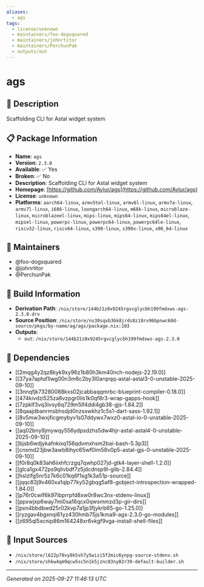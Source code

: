 ```yaml
---
aliases:
  - ags
tags:
  - license/unknown
  - maintainers/foo-dogsquared
  - maintainers/johnrtitor
  - maintainers/PerchunPak
  - outputs/out
---
```


# ags

## 📝 Description

Scaffolding CLI for Astal widget system

## 📋 Package Information

- **Name**: `ags`
- **Version**: `2.3.0`
- **Available**: ✅ Yes
- **Broken**: ✅ No
- **Description**: Scaffolding CLI for Astal widget system
- **Homepage**: [https://github.com/Aylur/ags](https://github.com/Aylur/ags)
- **License**: `unknown`
- **Platforms**: `aarch64-linux`, `armv5tel-linux`, `armv6l-linux`, `armv7a-linux`, `armv7l-linux`, `i686-linux`, `loongarch64-linux`, `m68k-linux`, `microblaze-linux`, `microblazeel-linux`, `mips-linux`, `mips64-linux`, `mips64el-linux`, `mipsel-linux`, `powerpc-linux`, `powerpc64-linux`, `powerpc64le-linux`, `riscv32-linux`, `riscv64-linux`, `s390-linux`, `s390x-linux`, `x86_64-linux`
## 👥 Maintainers

- @foo-dogsquared
- @johnrtitor
- @PerchunPak


## 🔧 Build Information

- **Derivation Path**: `/nix/store/144b21z0x9245rgvcglycbh199fmdxws-ags-2.3.0.drv`
- **Source Position**: `/nix/store/ns30sqxb36k8jrds8z18rv96bpnwc60d-source/pkgs/by-name/ag/ags/package.nix:103`
- **Outputs**:
  - `out`:  `/nix/store/144b21z0x9245rgvcglycbh199fmdxws-ags-2.3.0`

## 🔗 Dependencies

- [[2mqg4y2qz8kyk9xy96z1b80h3km40nch-nodejs-22.19.0]]
- [[37ya7aphd1lwg00n3m6c2by3l0arqrqq-astal-astal3-0-unstable-2025-09-10]]
- [[3nnqfjk73280088kxs02jcabbaqqmrbc-blueprint-compiler-0.18.0]]
- [[474kivdzi525za8vzpgr0ils1k0qf8r3-wrap-gapps-hook]]
- [[7zpklf3vq3ivsy6q729m5lf4ddi4gb38-gjs-1.84.2]]
- [[8qaajdbanrmsbhsdjd0nzsswkhz1c5s1-dart-sass-1.92.1]]
- [[8v5mw3wxjficgmybyv1s07ddywx7wxz0-astal-io-0-unstable-2025-09-10]]
- [[aq02bny9jmywqy556ydpsdzhs5dw4hjr-astal-astal4-0-unstable-2025-09-10]]
- [[bjsb6wdjykafnkixq156qdvmxhsm2bai-bash-5.3p3]]
- [[cnsmd23jbw3awb8ihyc65wf0im58v0p5-astal-gjs-0-unstable-2025-09-10]]
- [[f0r8q0k83ah6iixhfcrzgq7qwhp027jd-gtk4-layer-shell-1.2.0]]
- [[glca1gx472ps9qlivbdf7z5jdcdnsp9l-glib-2.84.4]]
- [[hslzlfg5nr5z7k6c01kq6f1sg1k3a51p-source]]
- [[jqqc83j9v460xa1qlp77ky52gbqg5af8-gobject-introspection-wrapped-1.84.0]]
- [[p76r0cwlf6k97ibprrpfd8xw0r8wc3nx-stdenv-linux]]
- [[ppxwjxp6way7mi0sa16qcx0qwsmmzd3p-gir-dirs]]
- [[pxn4bbdbwd25r02kvp7a1jp3fjykrb65-go-1.25.0]]
- [[ryzgav4bgxnqi61yz430hmb75js1kma9-ags-2.3.0-go-modules]]
- [[z695ql5xcnip86m164248xr6vkgf9vga-install-shell-files]]

## 📁 Input Sources

- `/nix/store/l622p70vy8k5sh7y5wizi5f2mic6ynpg-source-stdenv.sh`
- `/nix/store/shkw4qm9qcw5sc5n1k5jznc83ny02r39-default-builder.sh`

---
*Generated on 2025-09-27 11:46:13 UTC*
